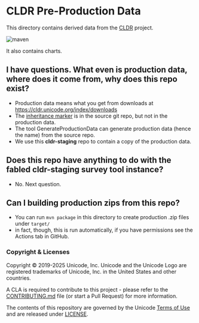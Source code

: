 # CLDR Pre-Production Data

This directory contains derived data from the [CLDR](https://github.com/unicode-org/cldr.git) project.

![maven](https://github.com/unicode-org/cldr-staging/workflows/maven/badge.svg)

It also contains charts.

## I have questions. What even is production data, where does it come from, why does this repo exist?

- Production data means what you get from downloads at <https://cldr.unicode.org/index/downloads>
- The [inheritance marker](https://unicode.org/reports/tr35/47/tr35.html#inheritance-marker) is in the source git repo, but not in the production data.
- The tool GenerateProductionData can generate production data (hence the name) from the source repo.
- We use this **cldr-staging** repo to contain a copy of the production data.

## Does this repo have anything to do with the fabled cldr-staging survey tool instance?

- No. Next question.

## Can I building production zips from this repo?

- You can run `mvn package` in this directory to create production .zip files under `target/`
- in fact, though, this is run automatically, if you have permissions see the Actions tab in GitHub.

### Copyright & Licenses

Copyright © 2019-2025 Unicode, Inc. Unicode and the Unicode Logo are registered trademarks of Unicode, Inc. in the United States and other countries.

A CLA is required to contribute to this project - please refer to the [CONTRIBUTING.md](https://github.com/unicode-org/.github/blob/main/.github/CONTRIBUTING.md) file (or start a Pull Request) for more information.

The contents of this repository are governed by the Unicode [Terms of Use](https://www.unicode.org/copyright.html) and are released under [LICENSE](./LICENSE).
